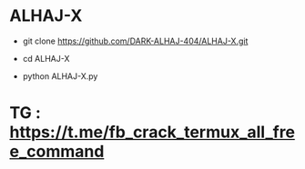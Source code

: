 # ALHAJ-X

- git clone https://github.com/DARK-ALHAJ-404/ALHAJ-X.git

- cd ALHAJ-X

- python ALHAJ-X.py

# TG : https://t.me/fb_crack_termux_all_free_command




